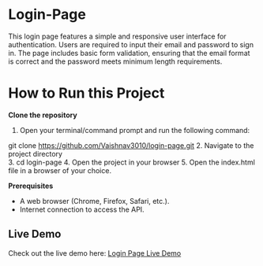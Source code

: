 # Login-Page
This login page features a simple and responsive user interface for authentication. Users are required to input their email and password to sign in. The page includes basic form validation, ensuring that the email format is correct and the password meets minimum length requirements. 
# How to Run this Project
**Clone the repository**  
  1. Open your terminal/command prompt and run the following command:

   git clone https://github.com/Vaishnav3010/login-page.git
  2. Navigate to the project directory  
  3. cd login-page
  4. Open the project in your browser
  5. Open the index.html file in a browser of your choice.


 **Prerequisites**
- A web browser (Chrome, Firefox, Safari, etc.).
- Internet connection to access the API.

## Live Demo
Check out the live demo here: [Login Page Live Demo](https://Vaishnav3010.github.io/Login-Page/index.html)
